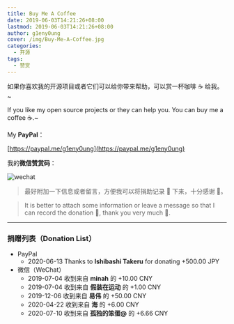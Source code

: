 ```yaml
---
title: Buy Me A Coffee
date: 2019-06-03T14:21:26+08:00
lastmod: 2019-06-03T14:21:26+08:00
author: g1eny0ung
cover: /img/Buy-Me-A-Coffee.jpg
categories:
  - 开源
tags:
  - 赞赏
---
```


如果你喜欢我的开源项目或者它们可以给你带来帮助，可以赏一杯咖啡 ☕ 给我。~

If you like my open source projects or they can help you. You can buy me a coffee ☕.~

<!--more-->

My **PayPal**：

[https://paypal.me/g1eny0ung](https://paypal.me/g1eny0ung)

我的**微信赞赏码**：

<img class="ui large image" src="/me/微信赞赏码.jpeg" alt="wechat" />

> 最好附加一下信息或者留言，方便我可以将捐助记录 📝 下来，十分感谢 🙏。

> It is better to attach some information or leave a message so that I can record the donation 📝, thank you very much 🙏.

---

### 捐赠列表（Donation List）

- PayPal
  - 2020-06-13 Thanks to **Ishibashi Takeru** for donating +500.00 JPY
- 微信（WeChat）
  - 2019-07-04 收到来自 **minah** 的 +10.00 CNY
  - 2019-07-04 收到来自 **假装在运动** 的 +1.00 CNY
  - 2019-12-06 收到来自 **易伟** 的 +50.00 CNY
  - 2020-04-22 收到来自 **海** 的 +6.00 CNY
  - 2020-07-10 收到来自 **孤独的笨蛋@** 的 +6.66 CNY
